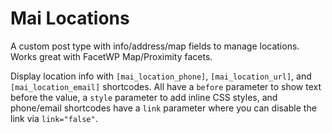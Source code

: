 # Mai Locations

A custom post type with info/address/map fields to manage locations. Works great with FacetWP Map/Proximity facets.

Display location info with `[mai_location_phone]`, `[mai_location_url]`, and `[mai_location_email]` shortcodes. All have a `before` parameter to show text before the value, a `style` parameter to add inline CSS styles, and phone/email shortcodes have a `link` parameter where you can disable the link via `link="false"`.
